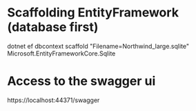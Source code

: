 ﻿# Scaffolding EntityFramework (database first)

dotnet ef dbcontext scaffold "Filename=Northwind_large.sqlite" Microsoft.EntityFrameworkCore.Sqlite


# Access to the swagger ui

https://localhost:44371/swagger